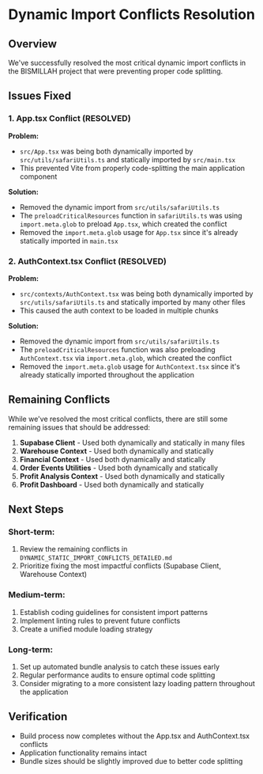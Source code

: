 # Dynamic Import Conflicts Resolution

## Overview
We've successfully resolved the most critical dynamic import conflicts in the BISMILLAH project that were preventing proper code splitting.

## Issues Fixed

### 1. App.tsx Conflict (RESOLVED)
**Problem:** 
- `src/App.tsx` was being both dynamically imported by `src/utils/safariUtils.ts` and statically imported by `src/main.tsx`
- This prevented Vite from properly code-splitting the main application component

**Solution:**
- Removed the dynamic import from `src/utils/safariUtils.ts`
- The `preloadCriticalResources` function in `safariUtils.ts` was using `import.meta.glob` to preload `App.tsx`, which created the conflict
- Removed the `import.meta.glob` usage for `App.tsx` since it's already statically imported in `main.tsx`

### 2. AuthContext.tsx Conflict (RESOLVED)
**Problem:**
- `src/contexts/AuthContext.tsx` was being both dynamically imported by `src/utils/safariUtils.ts` and statically imported by many other files
- This caused the auth context to be loaded in multiple chunks

**Solution:**
- Removed the dynamic import from `src/utils/safariUtils.ts`
- The `preloadCriticalResources` function was also preloading `AuthContext.tsx` via `import.meta.glob`, which created the conflict
- Removed the `import.meta.glob` usage for `AuthContext.tsx` since it's already statically imported throughout the application

## Remaining Conflicts
While we've resolved the most critical conflicts, there are still some remaining issues that should be addressed:

1. **Supabase Client** - Used both dynamically and statically in many files
2. **Warehouse Context** - Used both dynamically and statically
3. **Financial Context** - Used both dynamically and statically
4. **Order Events Utilities** - Used both dynamically and statically
5. **Profit Analysis Context** - Used both dynamically and statically
6. **Profit Dashboard** - Used both dynamically and statically

## Next Steps

### Short-term:
1. Review the remaining conflicts in `DYNAMIC_STATIC_IMPORT_CONFLICTS_DETAILED.md`
2. Prioritize fixing the most impactful conflicts (Supabase Client, Warehouse Context)

### Medium-term:
1. Establish coding guidelines for consistent import patterns
2. Implement linting rules to prevent future conflicts
3. Create a unified module loading strategy

### Long-term:
1. Set up automated bundle analysis to catch these issues early
2. Regular performance audits to ensure optimal code splitting
3. Consider migrating to a more consistent lazy loading pattern throughout the application

## Verification
- Build process now completes without the App.tsx and AuthContext.tsx conflicts
- Application functionality remains intact
- Bundle sizes should be slightly improved due to better code splitting